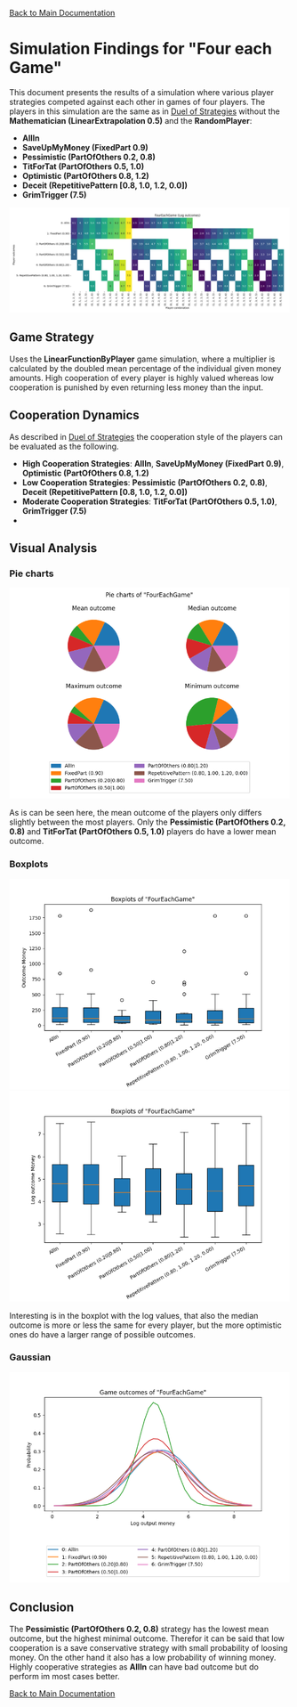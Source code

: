[Back to Main Documentation](/README.md)
# Simulation Findings for "Four each Game"

This document presents the results of a simulation where various player strategies competed against each other in games of four players. The players in this simulation are the same as in [Duel of Strategies](/docs/dualOfStrategies.md) without the **Mathematician (LinearExtrapolation 0.5)** and the **RandomPlayer**:

- **AllIn**
- **SaveUpMyMoney (FixedPart 0.9)**
- **Pessimistic (PartOfOthers 0.2, 0.8)**
- **TitForTat (PartOfOthers 0.5, 1.0)**
- **Optimistic (PartOfOthers 0.8, 1.2)**
- **Deceit (RepetitivePattern [0.8, 1.0, 1.2, 0.0])**
- **GrimTrigger (7.5)**


![Heatmap with outcomes](/docs/four_each_game/fourEachGameHeatmapOutcomes.png)

## Game Strategy
Uses the **LinearFunctionByPlayer** game simulation, where a multiplier is calculated by the doubled mean percentage of the individual given money amounts. High cooperation of every player is highly valued whereas low cooperation is punished by even returning less money than the input.

## Cooperation Dynamics
As described in [Duel of Strategies](/docs/dualOfStrategies.md) the cooperation style of the players can be evaluated as the following.
- **High Cooperation Strategies**:  **AllIn**, **SaveUpMyMoney (FixedPart 0.9)**, **Optimistic (PartOfOthers 0.8, 1.2)**
- **Low Cooperation Strategies**: **Pessimistic (PartOfOthers 0.2, 0.8)**, **Deceit (RepetitivePattern [0.8, 1.0, 1.2, 0.0])**
- **Moderate Cooperation Strategies**: **TitForTat (PartOfOthers 0.5, 1.0)**, **GrimTrigger (7.5)**
- 

## Visual Analysis

### Pie charts

![Pie Charts](/docs/four_each_game/fourEachGamePie.png)

As is can be seen here, the mean outcome of the players only differs slightly between the most players. Only the **Pessimistic (PartOfOthers 0.2, 0.8)** and **TitForTat (PartOfOthers 0.5, 1.0)** players do have a lower mean outcome.

### Boxplots

![Boxplot with absolute values](/docs/four_each_game/fourEachGameBoxplotAbs.png)
![Boxplot with log values](/docs/four_each_game/fourEachGameBoxplotLog.png)

Interesting is in the boxplot with the log values, that also the median outcome is more or less the same for every player, but the more optimistic ones do have a larger range of possible outcomes.

###  Gaussian

![Gaussian Chart](/docs/four_each_game/fourEachGameGaussianLog.png)

## Conclusion

The **Pessimistic (PartOfOthers 0.2, 0.8)** strategy has the lowest mean outcome, but the highest minimal outcome. Therefor it can be said that low cooperation is a save conservative strategy with small probability of loosing money. On the other hand it also has a low probability of winning money. Highly cooperative strategies as **AllIn** can have bad outcome but do perform im most cases better.


[Back to Main Documentation](/README.md)